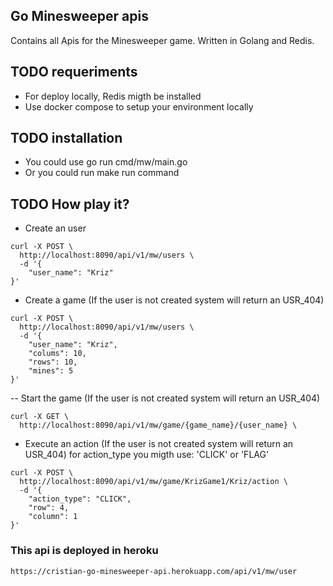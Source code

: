 ## Go Minesweeper apis

Contains all Apis for the Minesweeper game. Written in Golang and Redis.

## TODO requeriments
- For deploy locally, Redis migth be installed
- Use docker compose to setup your environment locally

## TODO installation
- You could use go run cmd/mw/main.go 
- Or you could run make run command

## TODO How play it?
- Create an user
```shell script
curl -X POST \
  http://localhost:8090/api/v1/mw/users \
  -d '{
	"user_name": "Kriz"
}'
```

-  Create a game (If the user is not created system will return an USR_404)
```shell script
curl -X POST \
  http://localhost:8090/api/v1/mw/users \
  -d '{
    "user_name": "Kriz",
    "colums": 10,
    "rows": 10,
    "mines": 5
}'
```

-- Start the game (If the user is not created system will return an USR_404)
```shell script
curl -X GET \
  http://localhost:8090/api/v1/mw/game/{game_name}/{user_name} \
```

-  Execute an action (If the user is not created system will return an USR_404)
for action_type you migth use: 'CLICK' or 'FLAG'

```shell script
curl -X POST \
  http://localhost:8090/api/v1/mw/game/KrizGame1/Kriz/action \
  -d '{
    "action_type": "CLICK",
    "row": 4,
    "column": 1
}'
```

### This api is deployed in heroku
```
https://cristian-go-minesweeper-api.herokuapp.com/api/v1/mw/user
```
